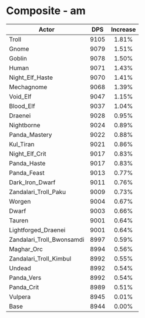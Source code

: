 # Composite - am
| Actor | DPS | Increase |
|---|:---:|:---:|
|Troll|9105|1.81%|
|Gnome|9079|1.51%|
|Goblin|9078|1.50%|
|Human|9071|1.43%|
|Night_Elf_Haste|9070|1.41%|
|Mechagnome|9068|1.39%|
|Void_Elf|9047|1.15%|
|Blood_Elf|9037|1.04%|
|Draenei|9028|0.95%|
|Nightborne|9024|0.89%|
|Panda_Mastery|9022|0.88%|
|Kul_Tiran|9021|0.86%|
|Night_Elf_Crit|9017|0.83%|
|Panda_Haste|9017|0.83%|
|Panda_Feast|9013|0.77%|
|Dark_Iron_Dwarf|9011|0.76%|
|Zandalari_Troll_Paku|9009|0.73%|
|Worgen|9004|0.67%|
|Dwarf|9003|0.66%|
|Tauren|9001|0.64%|
|Lightforged_Draenei|9001|0.64%|
|Zandalari_Troll_Bwonsamdi|8997|0.59%|
|Maghar_Orc|8994|0.56%|
|Zandalari_Troll_Kimbul|8992|0.55%|
|Undead|8992|0.54%|
|Panda_Vers|8992|0.54%|
|Panda_Crit|8989|0.51%|
|Vulpera|8945|0.01%|
|Base|8944|0.00%|
